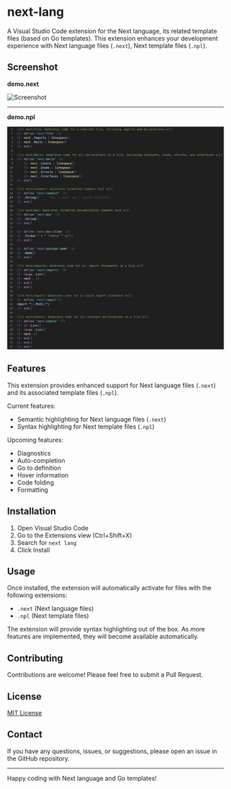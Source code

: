 # next-lang

A Visual Studio Code extension for the Next language, its related template files (based on Go templates). This extension enhances your development experience with Next language files (`.next`), Next template files (`.npl`).

## Screenshot

**demo.next**

![Screenshot](./res/next-screenshot.png)

---

**demo.npl**

![Screenshot](./res/npl-screenshot.png)

## Features

This extension provides enhanced support for Next language files (`.next`) and its associated template files (`.npl`).

Current features:
- Semantic highlighting for Next language files (`.next`)
- Syntax highlighting for Next template files (`.npl`)

Upcoming features:
- Diagnostics
- Auto-completion
- Go to definition
- Hover information
- Code folding
- Formatting

## Installation

1. Open Visual Studio Code
2. Go to the Extensions view (Ctrl+Shift+X)
3. Search for `next lang`
4. Click Install

## Usage

Once installed, the extension will automatically activate for files with the following extensions:
- `.next` (Next language files)
- `.npl` (Next template files)

The extension will provide syntax highlighting out of the box. As more features are implemented, they will become available automatically.

## Contributing

Contributions are welcome! Please feel free to submit a Pull Request.

## License

[MIT License](LICENSE)

## Contact

If you have any questions, issues, or suggestions, please open an issue in the GitHub repository.

---

Happy coding with Next language and Go templates!